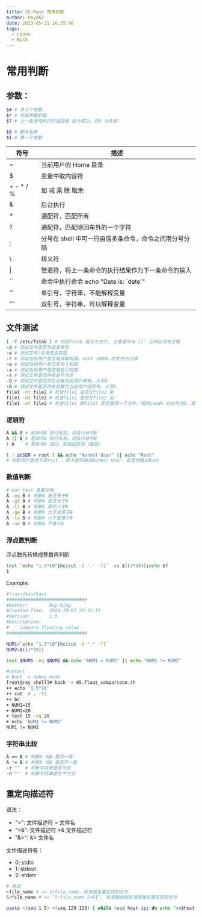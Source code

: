 ```yaml
---
title: 55.Bash 常用判断
author: Rayd62
date: 2023-05-31 16:35:46
tags:
  - Linux
  - Bash
---
```


# 常用判断

## 参数：

```bash
$# # 多少个参数
$* # 所有参数的值
$? # 上一条语句执行的返回值（0为成功，非0 为失败）

$0 # 脚本名称
$1 # 第一个参数
```

| 符号       | 描述                                                  |
| ---------- | ----------------------------------------------------- |
| ~          | 当前用户的 Home 目录                                  |
| $          | 变量中取内容符                                        |
| + - \* / % | 加 减 乘 除 取余                                      |
| &          | 后台执行                                              |
| \*         | 通配符，匹配所有                                      |
| ?          | 通配符，匹配除回车外的一个字符                        |
| ;          | 分号在 shell 中可一行自信多条命令，命令之间用分号分隔 |
| \\         | 转义符                                                |
| \|         | 管道符，将上一条命令的执行结果作为下一条命令的输入    |
| \`\`       | 命令中执行命令 echo "Date is: \`date\`"               |
| ''         | 单引号，字符串，不能解释变量                          |
| ""         | 双引号，字符串，可以解释变量                          |

## 文件测试

```bash
[ -f /etc/fstab ] # 判断fstab 是否为文件, 注意语句与'[]' 之间必须有空格
-d # 测试文件是否为目录类型
-e # 测试文件/目录是否存在
-r # 测试当前用户是否有读取权限，root 对000 的文件也可读
-w # 测试当前用户是否有写入权限
-x # 测试当前用户是否有执行权限
-s # 测试文件是否存在且不为空
-O # 测试文件是否存在且被当前用户拥有，大写O
-G # 测试文件是否存在且被为当前用户组所有，大写G
file1 -nt file2 # 检查file1 是否比file2 新
file1 -ot file2 # 检查file1 是否比file2 旧
file1 -ef file2 # 检查file1 和file2 是否是同一个文件，相同inode 的文件为0，其他为1
```

### 逻辑符

```bash
A && B # 若命令A 执行成功，则执行命令B
A || B # 若命令A 执行失败，则执行命令B
! A    # 若命令A 成功，则返回失败（取反）

[ ! $USER = root ] && echo "Normal User" || echo "Root"
# 判断用户是否不是root ，若不是则输出Normal User，若是则输出Root
```

### 数值判断

```bash
# man test 查看文档
A -eq B # 判断A 是否等于B
A -gt B # 判断A 是否大于B
A -lt B # 判断A 是否小于B
A -ge B # 判断A 大于或等于B
A -le B # 判断A 小于或等于B
A -ne B # 判断A 不等于B
```

### 浮点数判断

浮点数先转换成整数再判断

```bash
test `echo "1.5*10"|bc|cut -d '.' -f1` -eq $((2*10));echo $?
1
```

Example:

```bash
#!/usr/bin/bash
##############################
#Author:        Ray Ding
#Created Time:  2020-10-07_20:31:15
#Version:       1.0
#Description:
#    compare floating value
##############################

NUM1=`echo "1.5*10"|bc|cut -d "." -f1`
NUM2=$((2*10))

test $NUM1 -eq $NUM2 && echo "NUM1 = NUM2" || echo "NUM1 != NUM2"
```

```bash
#output
# bash -x debug mode
[root@ray shell]# bash -x 05.float_comparison.sh
++ echo '1.5*10'
++ cut -d . -f1
++ bc
+ NUM1=15
+ NUM2=20
+ test 15 -eq 20
+ echo 'NUM1 != NUM2'
NUM1 != NUM2
```

### 字符串比较

```bash
A == B # 判断A 与B 是否一致
A != B # 判断A 与B 是否不一致
-z ""  # 判断字符串是否为空
-n ""  # 判断字符串是否不为空
```

## 重定向描述符

语法：

- ">": 文件描述符 > 文件名
- ">&": 文件描述符 >& 文件描述符
- "&>": &> 文件名

文件描述符有：

- 0: stdin
- 1: stdout
- 2: stderr

```bash
# 用法
>file_name # == 1>file_name，标准输出重定向到文件
&>file_name # == "1>file_name 2>&1", 标准输出和标准错输出重定向到文件

```

```bash
paste <(seq 1 5) <(seq 129 133) | while read host ip; do echo "vm$host: 172.17.5.$ip"; done
```
